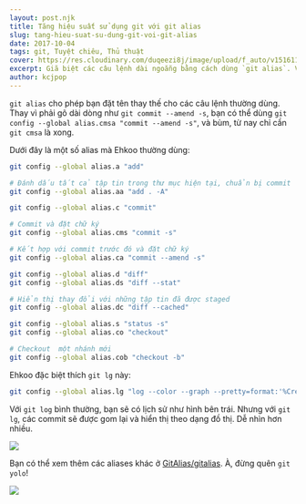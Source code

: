 ```yaml
---
layout: post.njk
title: Tăng hiệu suất sử dụng git với git alias
slug: tang-hieu-suat-su-dung-git-voi-git-alias
date: 2017-10-04
tags: git, Tuyệt chiêu, Thủ thuật
cover: https://res.cloudinary.com/duqeezi8j/image/upload/f_auto/v1516117620/git-push-coffe-me_gt56na.jpg
excerpt: Giã biệt các câu lệnh dài ngoẵng bằng cách dùng `git alias`. Và, bùm! Hình ảnh bạn sẽ càng long lanh hơn trong mắt đồng nghiệp.
author: kcjpop
---
```


 `git alias` cho phép bạn đặt tên thay thế cho các câu lệnh thường dùng. Thay vì phải gõ dài dòng như `git commit --amend -s`, bạn có thể dùng `git config --global alias.cmsa "commit --amend -s"`, và bùm, từ nay chỉ cần `git cmsa` là xong.

Dưới đây là một số alias mà Ehkoo thường dùng:

```bash
git config --global alias.a "add"

# Đánh dấu tất cả tập tin trong thư mục hiện tại, chuẩn bị commit
git config --global alias.aa "add . -A"

git config --global alias.c "commit"

# Commit và đặt chữ ký
git config --global alias.cms "commit -s"

# Kết hợp với commit trước đó và đặt chữ ký
git config --global alias.ca "commit --amend -s"

git config --global alias.d "diff"
git config --global alias.ds "diff --stat"

# Hiển thị thay đổi với những tập tin đã được staged
git config --global alias.dc "diff --cached"

git config --global alias.s "status -s"
git config --global alias.co "checkout"

# Checkout  một nhánh mới
git config --global alias.cob "checkout -b"
```

Ehkoo đặc biệt thích `git lg` này:

```bash
git config --global alias.lg "log --color --graph --pretty=format:'%Cred%h%Creset -%C(yellow)%d%Creset %s %Cgreen(%cr) %C(bold blue)<%an>%Creset' --abbrev-commit"
```
Với `git log` bình thường, bạn sẽ có lịch sử như hình bên trái. Nhưng với `git lg`, các commit sẽ được gom lại và hiển thị theo dạng đồ thị. Dễ nhìn hơn nhiều.

![](https://res.cloudinary.com/hikerlust/image/upload/v1507655532/AuYbIc3_o4iwfm.jpg)

Bạn có thể xem thêm các aliases khác ở [GitAlias/gitalias](https://github.com/GitAlias/gitalias). À, đừng quên `git yolo`!

![](https://res.cloudinary.com/hikerlust/image/upload/v1507655527/YOLO_v19b1b.jpg)
